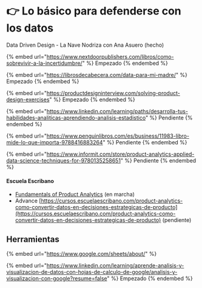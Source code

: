 # 👉 Lo básico para defenderse con los datos

Data Driven Design - La Nave Nodriza con Ana Asuero (hecho)

{% embed url="https://www.nextdoorpublishers.com/libros/como-sobrevivir-a-la-incertidumbre/" %}
Empezado
{% endembed %}

{% embed url="https://librosdecabecera.com/data-para-mi-madre/" %}
Empezado
{% endembed %}

{% embed url="https://productdesigninterview.com/solving-product-design-exercises" %}
Empezado
{% endembed %}

{% embed url="https://www.linkedin.com/learning/paths/desarrolla-tus-habilidades-analiticas-aprendiendo-analisis-estadistico" %}
Pendiente
{% endembed %}

{% embed url="https://www.penguinlibros.com/es/business/11983-libro-mide-lo-que-importa-9788416883264" %}
Pendiente
{% endembed %}

{% embed url="https://www.informit.com/store/product-analytics-applied-data-science-techniques-for-9780135258651" %}
Pendiente
{% endembed %}

#### Escuela Escribano

* [Fundamentals of Product Analytics](https://cursos.escuelaescribano.com/view/courses/curso-de-fundamentos-de-product-analytics) (en marcha)
* Advance [https://cursos.escuelaescribano.com/product-analytics-como-convertir-datos-en-decisiones-estrategicas-de-producto](https://cursos.escuelaescribano.com/product-analytics-como-convertir-datos-en-decisiones-estrategicas-de-producto) (pendiente)

## Herramientas

{% embed url="https://www.google.com/sheets/about/" %}

{% embed url="https://www.linkedin.com/learning/aprende-analisis-y-visualizacion-de-datos-con-hojas-de-calculo-de-google/analisis-y-visualizacion-con-google?resume=false" %}
Empezado
{% endembed %}

